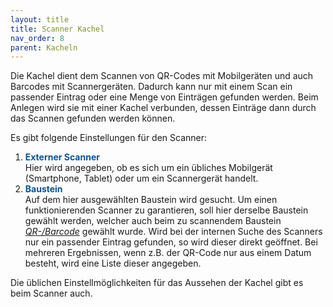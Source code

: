 ```yaml
---
layout: title
title: Scanner Kachel
nav_order: 8
parent: Kacheln
---
```


Die Kachel dient dem Scannen von QR-Codes mit Mobilgeräten und auch Barcodes mit Scannergeräten. Dadurch kann nur mit einem Scan ein passender Eintrag oder eine Menge von Einträgen gefunden werden.
Beim Anlegen wird sie mit einer Kachel verbunden, dessen Einträge dann durch das Scannen gefunden werden können.

Es gibt folgende Einstellungen für den Scanner:

1. <span style="color:#0b5394">**Externer Scanner**</span>  
   Hier wird angegeben, ob es sich um ein übliches Mobilgerät (Smartphone, Tablet) oder um ein Scannergerät handelt.
2. <span style="color:#0b5394">**Baustein**</span>  
   Auf dem hier ausgewählten Baustein wird gesucht. Um einen funktionierenden Scanner zu garantieren, soll hier derselbe Baustein gewählt werden, welcher auch beim
   zu scannendem Baustein [_QR-/Barcode_](/docs/record-spec-settings/grand-child-expanded/qr-barcode.html) gewählt wurde.
   Wird bei der internen Suche des Scanners nur ein passender Eintrag gefunden, so wird dieser direkt geöffnet.
   Bei mehreren Ergebnissen, wenn z.B. der QR-Code nur aus einem Datum besteht, wird eine Liste dieser angegeben.

Die üblichen Einstellmöglichkeiten für das Aussehen der Kachel gibt es beim Scanner auch.
